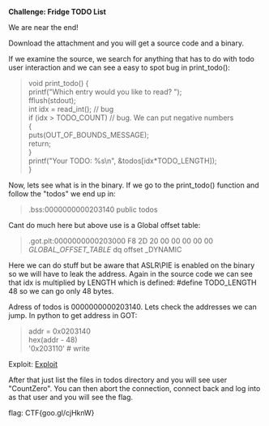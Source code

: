 **Challenge: Fridge TODO List**

We are near the end!

Download the attachment and you will get a source code and a binary.

If we examine the source, we search for anything that has to do with todo user interaction and we can see a easy to spot bug in 
print_todo():

> void print_todo() {<br/>
>   printf("Which entry would you like to read? ");<br/>
>   fflush(stdout);<br/>
>   int idx = read_int(); // bug<br/>
>   if (idx > TODO_COUNT) // bug. We can put negative numbers<br/>
>   {<br/>
>     puts(OUT_OF_BOUNDS_MESSAGE);<br/>
>     return;<br/>
>   }<br/>
>   printf("Your TODO: %s\n", &todos[idx*TODO_LENGTH]);<br/>
> }<br/>

Now, lets see what is in the binary. If we go to the print_todo() function and follow the "todos" we end up in:

> .bss:0000000000203140                                         public todos

Cant do much here but above use is a Global offset table:

> .got.plt:0000000000203000 F8 2D 20 00 00 00 00 00 _GLOBAL_OFFSET_TABLE_ dq offset _DYNAMIC

Here we can do stuff but be aware that ASLR\PIE is enabled on the binary so we will have to leak the address.
Again in the source code we can see that idx is multiplied by LENGTH which is defined: #define TODO_LENGTH 48 so we can go only 48 bytes.

Adress of todos is 0000000000203140. Lets check the addresses we can jump. In python to get address in GOT:

> addr = 0x0203140<br/>
> hex(addr - 48)<br/>
> '0x203110' # write<br/>

Exploit: [Exploit](https://github.com/robbie-re/CTF/blob/CTF/google-ctf-2018/beginners_challenges/fridge_todo_list/data/exploit.py "")

After that just list the files in todos directory and you will see user "CountZero". You can then abort the connection, connect back and log into as that user and you will see the flag.

flag: CTF{goo.gl/cjHknW} 




